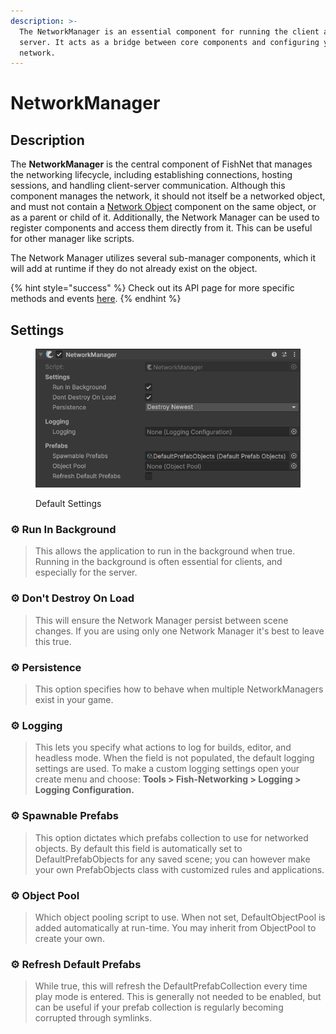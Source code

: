 ```yaml
---
description: >-
  The NetworkManager is an essential component for running the client and
  server. It acts as a bridge between core components and configuring your
  network.
---
```


# NetworkManager

## Description

The **NetworkManager** is the central component of FishNet that manages the networking lifecycle, including establishing connections, hosting sessions, and handling client-server communication. Although this component manages the network, it should not itself be a networked object, and must not contain a [Network Object](../network-object.md) component on the same object, or as a parent or child of it.  Additionally, the Network Manager can be used to register components and access them directly from it. This can be useful for other manager like scripts.

The Network Manager utilizes several sub-manager components, which it will add at runtime if they do not already exist on the object.

{% hint style="success" %}
Check out its API page for more specific methods and events [here](https://firstgeargames.com/FishNet/api/api/FishNet.Managing.NetworkManager.html).
{% endhint %}

## Settings <a href="#server-and-host" id="server-and-host"></a>

<div align="left"><figure><img src="../../../.gitbook/assets/network-manager-component.png" alt=""><figcaption><p>Default Settings</p></figcaption></figure></div>

### :gear:  **Run In Background**

> This allows the application to run in the background when true. Running in the background is often essential for clients, and especially for the server.

### :gear:  **Don't Destroy On Load**

> This will ensure the Network Manager persist between scene changes. If you are using only one Network Manager it's best to leave this true.

### :gear:  **Persistence**

> This option specifies how to behave when multiple NetworkManagers exist in your game.

### :gear:  **Logging**

> This lets you specify what actions to log for builds, editor, and headless mode. When the field is not populated, the default logging settings are used. To make a custom logging settings open your create menu and choose: **Tools > Fish-Networking > Logging > Logging Configuration.**

### :gear:  **Spawnable Prefabs**

> This option dictates which prefabs collection to use for networked objects. By default this field is automatically set to DefaultPrefabObjects for any saved scene; you can however make your own PrefabObjects class with customized rules and applications.

### :gear:  **Object Pool**

> Which object pooling script to use. When not set, DefaultObjectPool is added automatically at run-time. You may inherit from ObjectPool to create your own.

### :gear:  **Refresh Default Prefabs**

> While true, this will refresh the DefaultPrefabCollection every time play mode is entered. This is generally not needed to be enabled, but can be useful if your prefab collection is regularly becoming corrupted through symlinks.
